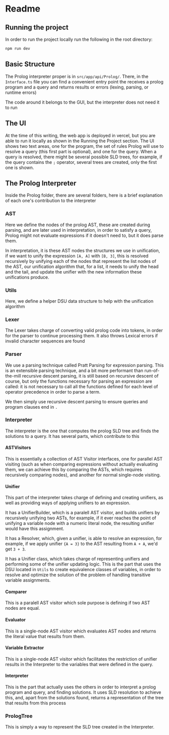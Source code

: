 # Readme

## Running the project

In order to run the project locally run the following in the root directory:

```bash
npm run dev
```

## Basic Structure

The Prolog interpreter proper is in `src/app/api/Prolog/`. There, in the `Interface.ts` file you can find a convenient entry point the receives a prolog program and a query and returns results or errors (lexing, parsing, or runtime errors)

The code around it belongs to the GUI, but the interpreter does not need it to run

## The UI

At the time of this writing, the web app is deployed in vercel, but you are able to run it locally as shown in the Running the Project section. The UI shows two text areas, one for the program, the set of rules Prolog will use to resolve a query (this first part is optional), and one for the query. When a query is resolved, there might be several possible SLD trees, for example, if the query contains the `;` operator, several trees are created, only the first one is shown.

## The Prolog Interpreter

Inside the Prolog folder, there are several folders, here is a brief explanation of each one's contribution to the interpreter

### AST

Here we define the nodes of the prolog AST, these are created during parsing, and are later used in interpretation, in order to satisfy a query, Prolog might not evaluate expressions if it doesn't need to, but it does parse them.

In interpretation, it is these AST nodes the structures we use in unification, if we want to unify the expression `[A, A]` with `[B, 3]`, this is resolved recursively by unifying each of the nodes that represent the list nodes of the AST, our unification algorithm that, for a list, it needs to unify the head and the tail, and update the unifier with the new information these unifications produce.

### Utils

Here, we define a helper DSU data structure to help with the unification algorithm

### Lexer

The Lexer takes charge of converting valid prolog code into tokens, in order for the parser to continue processing them. It also throws Lexical errors if invalid character sequences are found

### Parser

We use a parsing technique called Pratt Parsing for expression parsing. This is an extensible parsing technique, and a bit more performant than run-of-the-mill recursive descent parsing, it is still based on recursive descent of course, but only the functions necessary for parsing an expression are called: it is not necessary to call all the functions defined for each level of operator precedence in order to parse a term.

We then simply use recursive descent parsing to ensure queries and program clauses end in `.`

### Interpreter

The interpreter is the one that computes the prolog SLD tree and finds the solutions to a query. It has several parts, which contribute to this

#### ASTVisitors

This is essentially a collection of AST Visitor interfaces, one for parallel AST visiting (such as when comparing expressions without actually evaluating them, we can achieve this by comparing the ASTs, which requires recursively comparing nodes), and another for normal single-node visiting.

#### Unifier

This part of the interpreter takes charge of defining and creating unifiers, as well as providing ways of applying unifiers to an expression. 

It has a UnifierBuilder, which is a paralell AST visitor, and builds unifiers by recursively unifying two ASTs, for example, if it ever reaches the point of unifying a variable node with a numeric literal node, the resulting unifier would have this assignment. 

It has a Resolver, which, given a unifier, is able to resolve an expression, for example, if we apply unifier `{A = 3}` to the AST resulting from `A + A`, we'd get `3 + 3`.

It has a Unifier class, which takes charge of representing unifiers and performing some of the unifier updating logic. This is the part that uses the DSU  located in `Utils` to create equivalence classes of variables, in order to resolve and optimize the solution of the problem of handling transitive variable assignments.

#### Comparer

This is a paralell AST visitor which sole purpose is defining if two AST nodes are equal.

#### Evaluator

This is a single-node AST visitor which evaluates AST nodes and returns the literal value that results from them.


#### Variable Extractor

This is a single-node AST visitor which facilitates the restriction of unifier results in the Interpreter to the variables that were defined in the query.

#### Interpreter

This is the part that actually uses the others in order to interpret a prolog program and query, and finding solutions. It uses SLD resolution to achieve this, and, apart from the solutions found, returns a representation of the tree that results from this process

### PrologTree

This is simply a way to represent the SLD tree created in the Interpreter.








